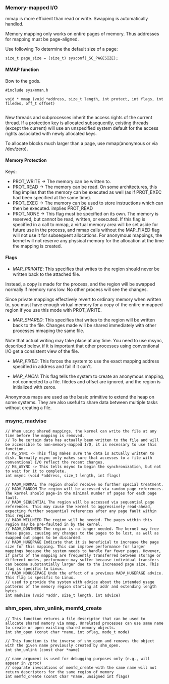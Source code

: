 ### Memory-mapped I/O

mmap is more efficient than read or write. Swapping is automatically handled.

Memory mapping only works on entire pages of memory. Thus addresses for mapping must be page-aligned.

Use following To determine the default size of a page:
```
size_t page_size = (size_t) sysconf(_SC_PAGESIZE);
```

#### MMAP function

Bow to the gods.

```
#include sys/mman.h

void * mmap (void *address, size_t length, int protect, int flags, int filedes, off_t offset)


```

New threads and subprocesses inherit the access rights of the current thread. 
If a protection key is allocated subsequently, existing threads (except the current) will use an unspecified system default for the access rights associated with newly allocated keys. 

To allocate blocks much larger than a page, use mmap(anonymous or via /dev/zero).

#### Memory Protection

Keys:

- PROT_WRITE -> The memory can be written to.
- PROT_READ -> The memory can be read. On some architectures, this flag implies that the memory can be executed as well (as if PROT_EXEC had been specified at the same time).
- PROT_EXEC -> The memory can be used to store instructions which can then be executed. implies PROT_READ
- PROT_NONE -> This flag must be specified on its own.
The memory is reserved, but cannot be read, written, or executed. 
If this flag is specified in a call to mmap, a virtual memory area will be set aside for future use in the process, 
and mmap calls without the MAP_FIXED flag will not use it for subsequent allocations. 
For anonymous mappings, the kernel will not reserve any physical memory for the allocation at the time the mapping is created. 

#### Flags

- *MAP_PRIVATE*: This specifies that writes to the region should never be written back to the attached file. 

Instead, a copy is made for the process, and the region will be swapped normally if memory runs low. No other process will see the changes.

Since private mappings effectively revert to ordinary memory when written to, you must have enough virtual memory for a copy of the entire mmapped region if you use this mode with PROT_WRITE.

- *MAP_SHARED*: This specifies that writes to the region will be written back to the file. Changes made will be shared immediately with other processes mmaping the same file.

Note that actual writing may take place at any time. You need to use msync, described below, if it is important that other processes using conventional I/O get a consistent view of the file.

- *MAP_FIXED*: This forces the system to use the exact mapping address specified in address and fail if it can't.

- *MAP_ANON*: This flag tells the system to create an anonymous mapping, not connected to a file. filedes and offset are ignored, and the region is initialized with zeros.

Anonymous maps are used as the basic primitive to extend the heap on some systems. They are also useful to share data between multiple tasks without creating a file. 

### msync, madvise

```
// When using shared mappings, the kernel can write the file at any time before the mapping is removed. 
// To be certain data has actually been written to the file and will be accessible to non-memory-mapped I/O, it is necessary to use this function. 
// MS_SYNC -> This flag makes sure the data is actually written to disk. Normally msync only makes sure that accesses to a file with conventional I/O reflect the recent changes.
// MS_ASYNC -> This tells msync to begin the synchronization, but not to wait for it to complete.
int msync (void *address, size_t length, int flags)

// MADV_NORMAL The region should receive no further special treatment.
// MADV_RANDOM The region will be accessed via random page references. The kernel should page-in the minimal number of pages for each page fault.
// MADV_SEQUENTIAL The region will be accessed via sequential page references. This may cause the kernel to aggressively read-ahead, expecting further sequential references after any page fault within this region.
// MADV_WILLNEED The region will be needed. The pages within this region may be pre-faulted in by the kernel.
// MADV_DONTNEED The region is no longer needed. The kernel may free these pages, causing any changes to the pages to be lost, as well as swapped out pages to be discarded.
// MADV_HUGEPAGE Indicate that it is beneficial to increase the page size for this mapping. This can improve performance for larger mappings because the system needs to handle far fewer pages. However, if parts of the mapping are frequently transferred between storage or different nodes, performance may suffer because individual transfers can become substantially larger due to the increased page size. This flag is specific to Linux.
// MADV_NOHUGEPAGE Undo the effect of a previous MADV_HUGEPAGE advice. This flag is specific to Linux.
// used to provide the system with advice about the intended usage patterns of the memory region starting at addr and extending length bytes
int madvise (void *addr, size_t length, int advice)

```

### shm_open, shm_unlink, memfd_create

```
// This function returns a file descriptor that can be used to allocate shared memory via mmap. Unrelated processes can use same name to create or open existing shared memory objects. 
int shm_open (const char *name, int oflag, mode_t mode)

// This function is the inverse of shm_open and removes the object with the given name previously created by shm_open. 
int shm_unlink (const char *name)

// name argument is used for debugging purposes only (e.g., will appear in /proc) 
// separate invocations of memfd_create with the same name will not return descriptors for the same region of memory
int memfd_create (const char *name, unsigned int flags)
```




